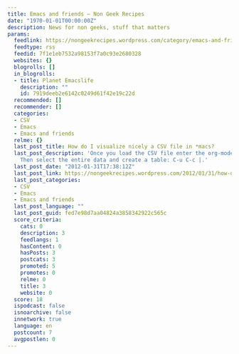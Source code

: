 ```yaml
---
title: Emacs and friends – Non Geek Recipes
date: "1970-01-01T00:00:00Z"
description: News for non geeks, stuff that matters
params:
  feedlink: https://nongeekrecipes.wordpress.com/category/emacs-and-friends/feed/
  feedtype: rss
  feedid: 7f1e1eb7532a98153f7a0c93e2680328
  websites: {}
  blogrolls: []
  in_blogrolls:
  - title: Planet Emacslife
    description: ""
    id: 7919deeb2e6142c0249d61f42e19c22d
  recommended: []
  recommender: []
  categories:
  - CSV
  - Emacs
  - Emacs and friends
  relme: {}
  last_post_title: How do I visualize nicely a CSV file in *macs?
  last_post_description: 'Once you load the CSV file enter the org-mode: M-x org-mode.
    Then select the entire data and create a table: C-u C-c |.'
  last_post_date: "2012-01-31T17:38:12Z"
  last_post_link: https://nongeekrecipes.wordpress.com/2012/01/31/how-do-i-visualize-nicely-a-csv-file-in-macs/
  last_post_categories:
  - CSV
  - Emacs
  - Emacs and friends
  last_post_language: ""
  last_post_guid: fed7e98d7aa04824a3858342922c565c
  score_criteria:
    cats: 0
    description: 3
    feedlangs: 1
    hasContent: 0
    hasPosts: 3
    postcats: 3
    promoted: 5
    promotes: 0
    relme: 0
    title: 3
    website: 0
  score: 18
  ispodcast: false
  isnoarchive: false
  innetwork: true
  language: en
  postcount: 7
  avgpostlen: 0
---
```

